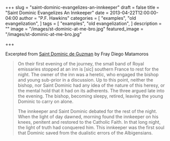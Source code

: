 +++
slug = "saint-dominic-evangelizes-an-innkeeper"
draft = false
title = "Saint Dominic Evangelizes An Innkeeper"
date = 2013-04-22T12:00:00-04:00
author = "P.F. Hawkins"
categories = [
  "examples",
  "old evangelization",
]
tags = [
  "examples",
  "old evangelization",
]
description = ""
image = "/images/st-dominic-at-me-bro.jpg"
featured_image = "/images/st-dominic-at-me-bro.jpg"

+++

Excerpted from [Saint Dominic de Guzman][1] by Fray Diego Matamoros 
> On their first evening of the journey, the small band of Royal emissaries stopped at an inn is [sic] southern France to rest for the night. The owner of the inn was a heretic, who engaged the bishop and young sub-prior in a discussion. Up to this point, neither the bishop, nor Saint Dominic had any idea of the nature of this heresy, or the mental hold that it had on its adherents. The three argued late into the evening. The bishop, becoming sleepy, retired, leaving the young Dominic to carry on alone. 
> 
> The innkeeper and Saint Dominic debated for the rest of the night. When the light of day dawned, morning found the innkeeper on his knees, penitent and restored to the Catholic Faith. In that long night, the light of truth had conquered him. This innkeeper was the first soul that Dominic saved from the dualistic errors of the Albigensians. 

[1]: https://catholicism.org/st-dominic.html
